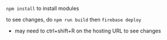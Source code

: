 `npm install` to install modules

to see changes, do `npm run build` then `firebase deploy`
- may need to ctrl+shift+R on the hosting URL to see changes

